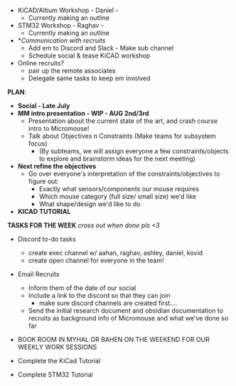 - KiCAD/Altium Workshop - Daniel - 
	- Currently making an outline
- STM32 Workshop - Raghav - 
	- Currently making an outline
- **Communication with recruits*
	- Add em to Discord and Slack - Make sub channel
	- Schedule social & tease KiCAD workshop
- Online recruits?
	- pair up the remote associates
	- Delegate same tasks to keep em involved 

**PLAN**:
- **Social - Late July** 
- **MM intro presentation - WIP - AUG 2nd/3rd**
	- Presentation about the current state of the art, and crash course intro to Micromouse!
	- Talk about Objectives n Constraints (Make teams for subsystem focus)
		- (By subteams, we will assign everyone a few constraints/objects to explore and brainstorm ideas for the next meeting)
- **Next refine the objectives** 
	- Go over everyone's interpretation of the constraints/objectives to figure out:
		- Exactly what sensors/components our mouse requires
		- Which mouse category (full size/ small size) we'd like
		- What shape/design we'd like to do
- **KICAD TUTORIAL**

**TASKS FOR THE WEEK**
*cross out when done pls <3*

- Discord to-do tasks
	- create exec channel w/ aahan, raghav, ashley, daniel, kovid
	- create open channel for everyone in the team!

- Email Recruits
	- Inform them of the date of our social
	- Include a link to the discord so that they can join
		- make sure discord channels are created first....
	- Send the initial research document and obsidian documentation to recruits as background info of Micromouse and what we've done so far
- BOOK ROOM IN MYHAL OR BAHEN ON THE WEEKEND FOR OUR WEEKLY WORK SESSIONS
- Complete the KiCad Tutorial
- Complete STM32 Tutorial

